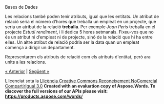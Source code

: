 Bases de Dades


Les relacions també poden tenir atributs, igual que les entitats. Un atribut de relació seria el número d’hores que treballa un empleat en un projecte, que seria un atribut de la relació **treballa**. Per exemple *Joan Peris* treballa en el projecte *Estudi rendiment*, i li dedica 5 hores setmanals. Fixeu-vos que no és un atribut ni d’empleat ni de projecte, sinó de la relació que hi ha entre elles. Un altre atribut de relació podria ser la data quan un empleat comença a dirigir un departament. 

Representarem els atributs de relació com els atributs d'entitat, però ara units a les relacions. 

[« Anterior](aplicaci_a_lexemple1.md) | [Següent »](aplicaci_a_lexemple2.md)

Llicenciat sota la [Llicència Creative Commons Reconeixement NoComercial CompartirIgual 3.0](http://creativecommons.org/licenses/by-nc-sa/3.0/)
**Created with an evaluation copy of Aspose.Words. To discover the full versions of our APIs please visit: https://products.aspose.com/words/**
